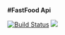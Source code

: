 **#FastFood Api**

[![Build Status](https://travis-ci.org/berrybretch/fast_food_api.svg?branch=api)](https://travis-ci.org/berrybretch/fast_food_api)
<a href="https://codeclimate.com/github/berrybretch/fast_food_api/maintainability"><img src="https://api.codeclimate.com/v1/badges/ec832a77bfc28d4cf92b/maintainability" /></a>
